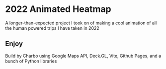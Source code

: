 # 2022 Animated Heatmap

A longer-than-expected project I took on of making a cool animation of all the human powered trips I have taken in 2022

## Enjoy

Build by Charbo using Google Maps API, Deck.GL, Vite, Github Pages, and a bunch of Python libraries
